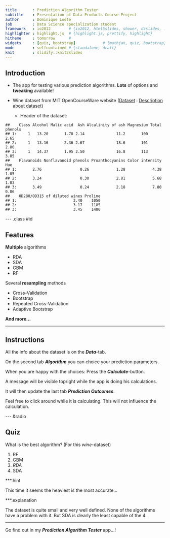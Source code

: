 ```yaml
---
title       : Prediction Algorithm Tester
subtitle    : Presentation of Data Products Course Project
author      : Dominique Loete
job         : Data Science specialization student
framework   : io2012        # {io2012, html5slides, shower, dzslides, ...}
highlighter : highlight.js  # {highlight.js, prettify, highlight}
hitheme     : tomorrow      # 
widgets     : [quiz, bootstrap]            # {mathjax, quiz, bootstrap}
mode        : selfcontained # {standalone, draft}
knit        : slidify::knit2slides
---
```


## Introduction


* The app for testing various prediction algorithms.
    **Lots** of options and **tweaking** available!

* Wine dataset from MIT OpenCourseWare website ([Dataset](http://ocw.mit.edu/courses/sloan-school-of-management/15-097-prediction-machine-learning-and-statistics-spring-2012/datasets/wine.csv) : [Description about dataset](http://ocw.mit.edu/courses/sloan-school-of-management/15-097-prediction-machine-learning-and-statistics-spring-2012/datasets/wine_info.txt))
    + Header of the dataset:
    

```
##    Class Alcohol Malic acid  Ash Alcalinity of ash Magnesium Total phenols
## 1:     1   13.20       1.78 2.14              11.2       100          2.65
## 2:     1   13.16       2.36 2.67              18.6       101          2.80
## 3:     1   14.37       1.95 2.50              16.8       113          3.85
##    Flavanoids Nonflavanoid phenols Proanthocyanins Color intensity  Hue
## 1:       2.76                 0.26            1.28            4.38 1.05
## 2:       3.24                 0.30            2.81            5.68 1.03
## 3:       3.49                 0.24            2.18            7.80 0.86
##    OD280/OD315 of diluted wines Proline
## 1:                         3.40    1050
## 2:                         3.17    1185
## 3:                         3.45    1480
```

--- .class #id 

## Features

**Multiple** algorithms
* RDA
* SDA
* GBM
* RF

  
Several **resampling** methods
* Cross-Validation
* Bootstrap
* Repeated Cross-Validation
* Adaptive Bootstrap
  
 
**And more...**

---

## Instructions

All the info about the dataset is on the ***Data***-tab.

On the second tab ***Algorithm*** you can choice your prediction parameters.

When you are happy with the choices: Press the ***Calculate***-button.

A message will be visible topright while the app is doing his calculations.

It will then update the last tab ***Prediction Outcomes***.

Feel free to click around while it is calculating. This will not influence the calculation.


--- &radio

## Quiz

What is the best algorithm? (For this *wine*-dataset)

1. RF
2. GBM
3. _RDA_
4. SDA

***.hint

This time it seems the heaviest is the most accurate...

***.explanation

The dataset is quite small and very well defined. None of the algorithms have a problem with it. But SDA is clearly the least capable of the 4.



***


Go find out in my ***Prediction Algorithm Tester*** app...!

